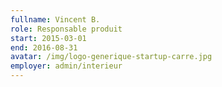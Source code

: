 ```yaml
---
fullname: Vincent B.
role: Responsable produit
start: 2015-03-01
end: 2016-08-31
avatar: /img/logo-generique-startup-carre.jpg
employer: admin/interieur
---
```

